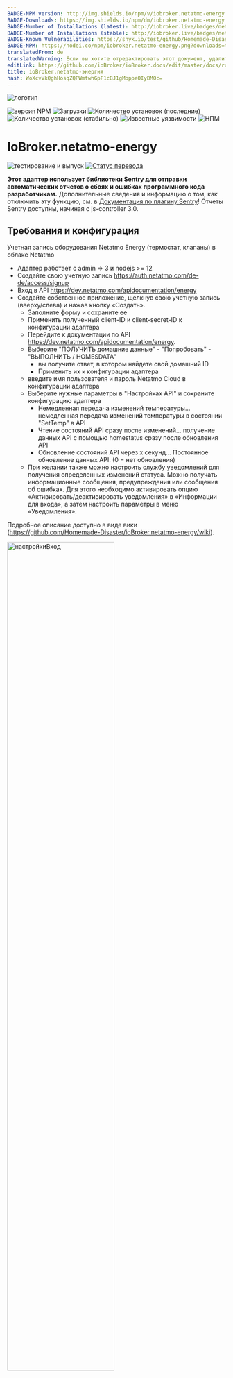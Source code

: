 ```yaml
---
BADGE-NPM version: http://img.shields.io/npm/v/iobroker.netatmo-energy.svg
BADGE-Downloads: https://img.shields.io/npm/dm/iobroker.netatmo-energy.svg
BADGE-Number of Installations (latest): http://iobroker.live/badges/netatmo-energy-installed.svg
BADGE-Number of Installations (stable): http://iobroker.live/badges/netatmo-energy-stable.svg
BADGE-Known Vulnerabilities: https://snyk.io/test/github/Homemade-Disaster/ioBroker.netatmo-energy/badge.svg
BADGE-NPM: https://nodei.co/npm/iobroker.netatmo-energy.png?downloads=true
translatedFrom: de
translatedWarning: Если вы хотите отредактировать этот документ, удалите поле «translationFrom», в противном случае этот документ будет снова автоматически переведен
editLink: https://github.com/ioBroker/ioBroker.docs/edit/master/docs/ru/adapterref/iobroker.netatmo-energy/README.md
title: ioBroker.netatmo-энергия
hash: WoXcvVkQghHosqZQPWmtwhGpF1cBJ1gMpppeOIyBMOc=
---
```

![логотип](https://raw.githubusercontent.com/Homemade-Disaster/ioBroker.netatmo-energy/master/admin/netatmo-energy.png)

![версия NPM](http://img.shields.io/npm/v/iobroker.netatmo-energy.svg)
![Загрузки](https://img.shields.io/npm/dm/iobroker.netatmo-energy.svg)
![Количество установок (последние)](http://iobroker.live/badges/netatmo-energy-installed.svg)
![Количество установок (стабильно)](http://iobroker.live/badges/netatmo-energy-stable.svg)
![Известные уязвимости](https://snyk.io/test/github/Homemade-Disaster/ioBroker.netatmo-energy/badge.svg)
![НПМ](https://nodei.co/npm/iobroker.netatmo-energy.png?downloads=true)

# IoBroker.netatmo-energy
![тестирование и выпуск](https://github.com/Homemade-Disaster/ioBroker.netatmo-energy/workflows/Test%20and%20Release/badge.svg) [![Статус перевода](https://weblate.iobroker.net/widgets/adapters/-/admin/svg-badge.svg)](https://weblate.iobroker.net/engage/adapters/?utm_source=widget)

**Этот адаптер использует библиотеки Sentry для отправки автоматических отчетов о сбоях и ошибках программного кода разработчикам.** Дополнительные сведения и информацию о том, как отключить эту функцию, см. в [Документация по плагину Sentry](https://github.com/ioBroker/plugin-sentry#plugin-sentry)! Отчеты Sentry доступны, начиная с js-controller 3.0.

## Требования и конфигурация
Учетная запись оборудования Netatmo Energy (термостат, клапаны) в облаке Netatmo

- Адаптер работает с admin => 3 и nodejs >= 12
- Создайте свою учетную запись https://auth.netatmo.com/de-de/access/signup
- Вход в API https://dev.netatmo.com/apidocumentation/energy
- Создайте собственное приложение, щелкнув свою учетную запись (вверху/слева) и нажав кнопку «Создать».
  - Заполните форму и сохраните ее
  - Применить полученный client-ID и client-secret-ID к конфигурации адаптера
  - Перейдите к документации по API https://dev.netatmo.com/apidocumentation/energy.
  - Выберите "ПОЛУЧИТЬ домашние данные" - "Попробовать" - "ВЫПОЛНИТЬ / HOMESDATA"
    - вы получите ответ, в котором найдете свой домашний ID
    - Применить их к конфигурации адаптера
  - введите имя пользователя и пароль Netatmo Cloud в конфигурации адаптера
  - Выберите нужные параметры в "Настройках API" и сохраните конфигурацию адаптера
    - Немедленная передача изменений температуры... немедленная передача изменений температуры в состоянии "SetTemp" в API
    - Чтение состояний API сразу после изменений... получение данных API с помощью homestatus сразу после обновления API
    - Обновление состояний API через x секунд... Постоянное обновление данных API. (0 = нет обновления)
  - При желании также можно настроить службу уведомлений для получения определенных изменений статуса. Можно получать информационные сообщения, предупреждения или сообщения об ошибках. Для этого необходимо активировать опцию «Активировать/деактивировать уведомления» в «Информации для входа», а затем настроить параметры в меню «Уведомления».

Подробное описание доступно в виде вики (https://github.com/Homemade-Disaster/ioBroker.netatmo-energy/wiki).

<img src="https://raw.githubusercontent.com/Homemade-Disaster/ioBroker.netatmo-energy/master/docs/img/settings_login_de.png" alt="настройкиВход" width="70%"/>

<img src="https://raw.githubusercontent.com/Homemade-Disaster/ioBroker.netatmo-energy/master/docs/img/settings_api_de.png" alt="настройкиAPI" width="70%"/>

## Адаптер netatmo-energy для ioBroker
Текущие настройки извлекаются или изменяются с помощью API Netatmo-Energy. Адаптер использует запрос на выборку для передачи данных в Netatmo Energy API. Официальная документация API: https://dev.netatmo.com/apidocumentation/energy.

Адаптер создает свое собственное устройство «energyAPP», которое содержит «APIRequests» и «trigger».

### API-запросы
* homedata ... извлекает всю структуру установки Netatmo Energy (используя параметр NAPlug). Все остальные параметры для ручных запросов вы можете выбрать самостоятельно.
* homestatus ... определяет и передает состояние и техническую информацию назначенных вам клапанов. Если вам нужна информация о конкретном типе устройства, вы можете выбрать его самостоятельно.
* getroommeasure ... При этом вы получаете исторические данные о ваших комнатах. Результат вводится в поле «Ответ».
* getmeasure ... Это даст вам исторические данные вашего котла. Результат вводится в поле «Ответ».
* setthermmode_schedule ... Устанавливает рабочий режим установки Netatmo Energy на «Расписание» (по умолчанию)
* setthermmode_hq ... устанавливает режим работы установки Netatmo Energy на "hq" (защита от замерзания)
* setthermmode_away … Устанавливает режим работы установки Netatmo Energy на «в гостях» (не дома)
* switchhomeschedule ... Устанавливает «режим расписания» Netatmo Energy API. Все возможные режимы перечислены в канале "switchhomeschedule".
* synchomeschedule ... Устанавливает графики нагрева вашего приложения Netatmo Energy. Чтобы изменить конкретный график отопления, введите его. В противном случае текущий установленный будет изменен. Введите необходимые параметры и инициируйте запрос расписания синхронизации.

Если для запроса API требуются параметры, их можно найти в соответствующем канале запроса в канале «параметры».

### Триггеры
* applychanges ... передает все ожидающие ручные изменения ваших клапанов в приложение Netatmo Energy
* refresh_structure ... генерировать запросы homedata и homestatus один за другим

### Запросы на изменение
* setroomthermpoint ... в зависимости от ручных изменений в канале «настройка», изменения передаются в приложение Netatmo Energy. (либо мгновенно, либо автоматически - "немедленная передача изменений температуры"). Кнопка «set_mode_to_home» в канале «setting» устанавливает режим клапана «set_mode_to_home» на «home».

### Состояние
* работает ... здесь вы можете увидеть, выполняется ли в данный момент запрос API

### Структура запроса
<img src="https://raw.githubusercontent.com/Homemade-Disaster/ioBroker.netatmo-energy/master/docs/img/EnergyAPP_measure.png" alt="настройкиВход" width="80%"/><img src="https://raw.githubusercontent.com/Homemade-Disaster/ioBroker.netatmo-energy/master/docs/img/EnergyAPP.png" alt="настройкиВход" width="80%"/>

## Создание структур
При запуске адаптера обновляется текущее состояние всего приложения Netatmo Energy и передается состояние всех клапанов и термостатов. В зависимости от общих настроек (чтение состояний API сразу после изменения) состояние клапанов и термостатов снова загружается сразу после изменения API (немедленно отправляется запрос исходного состояния).
Инициализация выполняется при запуске адаптера.

## Уведомления
Если вы активировали службу уведомлений в конфигурации адаптера, вам будут приходить различные сообщения.
Доступны следующие услуги.

<img src="https://raw.githubusercontent.com/Homemade-Disaster/ioBroker.netatmo-energy/master/docs/img/notification_types_de.png" alt="настройкиAPI" width="30%"/>

    Пожалуйста, введите необходимые данные для подключения к выбранной вами службе уведомлений.

<img src="https://raw.githubusercontent.com/Homemade-Disaster/ioBroker.netatmo-energy/master/docs/img/notification_de.png" alt="настройкиAPI" width="70%"/>

## Виджет
Виджет для VIS для отображения полного термостата. Вам нужно только ввести точку данных "SetTemp". Вся остальная информация определяется динамически из структуры "rooms".

<img src="https://raw.githubusercontent.com/Homemade-Disaster/ioBroker.netatmo-energy/master/docs/img/valve_widget_de.png" alt="настройкиAPI" width="250px"/>

## Список изменений
[старые изменения](CHANGELOG_OLD.md) <!-- Заполнитель для следующей версии (в начале строки):

### **ВЫПОЛНЯЕТСЯ** -->
### 1.1.2 (2022-03-06)
* (ioKlausi) Исправление ошибки Easy Admin

### 1.1.1 (2022-03-06)
* (ioKlausi) Исправление ошибки setroomthermpoint

### 1.1.0 (2022-03-06)
* (ioKlausi) setroomthermpoint - Настройка триггера для режима клапана

### 1.0.4 (05.03.2022)
* (ioKlausi) исправление - отправить сообщение

### 1.0.3 (05.03.2022)
* (ioKlausi) страница настройки переключена на json

### 1.0.2 (27 февраля 2022 г.)
* (ioKlausi) Изменено кодирование

### 1.0.0 (25 февраля 2022 г.)
* Опубликовать (ioKlausi) основную версию

## Лицензия
лицензия Массачусетского технологического института

Авторское право (c) 2022 ioKlausi <nii@gmx.at>

Настоящим предоставляется бесплатное разрешение любому лицу, получившему копию этого программного обеспечения и связанных с ним файлов документации («Программное обеспечение»), использовать, копировать, изменять, объединять Программное обеспечение без ограничений, в том числе без ограничения прав, публиковать , распространять, сублицензировать и/или продавать копии Программного обеспечения и разрешать установку Программного обеспечения лицами, для которых оно предназначено, при соблюдении следующих условий:

Вышеупомянутое уведомление об авторских правах и это уведомление о разрешении должны быть включены в любую включенную копию или существенную часть Программного обеспечения.

ПРОГРАММНОЕ ОБЕСПЕЧЕНИЕ ПРЕДОСТАВЛЯЕТСЯ «КАК ЕСТЬ» БЕЗ КАКИХ-ЛИБО ГАРАНТИЙ, ЯВНЫХ ИЛИ ЯВНЫХ, ПОДРАЗУМЕВАЕМЫХ, ВКЛЮЧАЯ, ПОМИМО ПРОЧЕГО, ГАРАНТИИ КОММЕРЧЕСКОЙ ПРИГОДНОСТИ, ПРИГОДНОСТИ ДЛЯ ОПРЕДЕЛЕННОЙ ЦЕЛИ И НЕНАРУШЕНИЯ ПРАВ. НИ ПРИ КАКИХ ОБСТОЯТЕЛЬСТВАХ АВТОРЫ ИЛИ ОБЛАДАТЕЛИ АВТОРСКИМ ПРАВОМ НЕ НЕСУТ ОТВЕТСТВЕННОСТИ ЗА ЛЮБЫЕ ПРЕТЕНЗИИ, УЩЕРБ ИЛИ ИНУЮ ОТВЕТСТВЕННОСТЬ, БУДУТ СВЯЗАННЫЕ С ДОГОВОРОМ, ПРАВОМ ИЛИ ИНЫМ ОБРАЗОМ, ВОЗНИКАЮЩИЕ В СВЯЗИ С ПРОГРАММНЫМ ОБЕСПЕЧЕНИЕМ, ИСПОЛЬЗОВАНИЕМ ИЛИ ДРУГИМИ ДЕЙСТВИЯМИ В ПРОГРАММНОМ ОБЕСПЕЧЕНИИ.

## Changelog
[Older changes](CHANGELOG_OLD.md)
<!--
    Placeholder for the next version (at the beginning of the line):
    ### **WORK IN PROGRESS**
-->
### 1.1.2 (2022-03-06)
* (ioKlausi) Bugfix Easy Admin 

### 1.1.1 (2022-03-06)
* (ioKlausi) Bugfix setroomthermpoint 

### 1.1.0 (2022-03-06)
* (ioKlausi) setroomthermpoint - Trigger for valve-mode implemented

### 1.0.4 (2022-03-05)
* (ioKlausi) Bugfix - send message

### 1.0.3 (2022-03-05)
* (ioKlausi) Transfered Customizing-UI to json

### 1.0.2 (2022-02-27)
* (ioKlausi) Redesign coding

### 1.0.0 (2022-02-25)
* (ioKlausi) Create major version

## License
MIT License

Copyright (c) 2022 ioKlausi <nii@gmx.at>

Permission is hereby granted, free of charge, to any person obtaining a copy
of this software and associated documentation files (the "Software"), to deal
in the Software without restriction, including without limitation the rights
to use, copy, modify, merge, publish, distribute, sublicense, and/or sell
copies of the Software, and to permit persons to whom the Software is
furnished to do so, subject to the following conditions:

The above copyright notice and this permission notice shall be included in all
copies or substantial portions of the Software.

THE SOFTWARE IS PROVIDED "AS IS", WITHOUT WARRANTY OF ANY KIND, EXPRESS OR
IMPLIED, INCLUDING BUT NOT LIMITED TO THE WARRANTIES OF MERCHANTABILITY,
FITNESS FOR A PARTICULAR PURPOSE AND NONINFRINGEMENT. IN NO EVENT SHALL THE
AUTHORS OR COPYRIGHT HOLDERS BE LIABLE FOR ANY CLAIM, DAMAGES OR OTHER
LIABILITY, WHETHER IN AN ACTION OF CONTRACT, TORT OR OTHERWISE, ARISING FROM,
OUT OF OR IN CONNECTION WITH THE SOFTWARE OR THE USE OR OTHER DEALINGS IN THE
SOFTWARE.